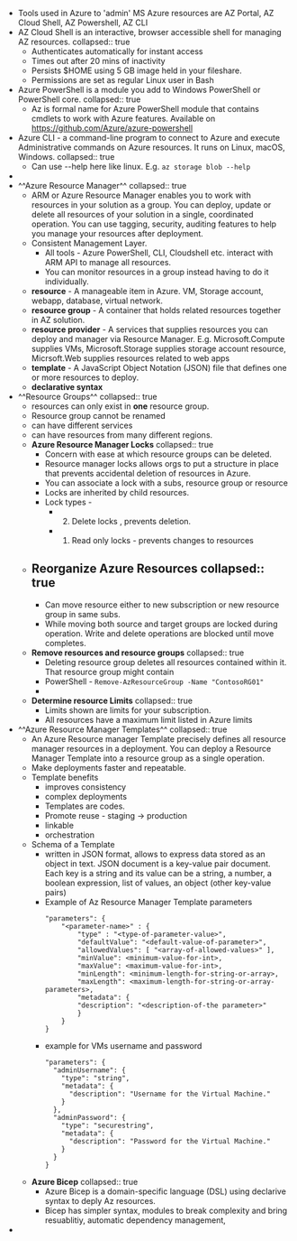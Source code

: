 - Tools used in Azure to 'admin' MS Azure resources are AZ Portal, AZ Cloud Shell, AZ Powershell, AZ CLI
- AZ Cloud Shell is an interactive, browser accessible shell for managing AZ resources.
  collapsed:: true
	- Authenticates automatically for instant access
	- Times out after 20 mins of inactivity
	- Persists $HOME using 5 GB image held in your fileshare.
	- Permissions are set as regular Linux user in Bash
- Azure PowerShell is a module you add to Windows PowerShell or PowerShell core.
  collapsed:: true
	- Az is formal name for Azure PowerShell module that contains cmdlets to work with Azure features. Available on https://github.com/Azure/azure-powershell
- Azure CLI - a command-line program to connect to Azure and execute Administrative commands on Azure resources. It runs on Linux, macOS, Windows.
  collapsed:: true
	- Can use --help here like linux. E.g. `az storage blob --help`
-
- ^^Azure Resource Manager^^
  collapsed:: true
	- ARM or Azure Resource Manager enables you to work with resources in your solution as a group. You can deploy, update or delete all resources of your solution in a single, coordinated operation. You can use tagging, security, auditing features to help you manage your resources after deployment.
	- Consistent Management Layer.
		- All tools - Azure PowerShell, CLI, Cloudshell etc. interact with ARM API to manage all resources.
		- You can monitor resources in a group instead having to do it individually.
	- **resource** - A manageable item in Azure. VM, Storage account, webapp, database, virtual network.
	- **resource group** - A container that holds related resources together in AZ solution.
	- **resource provider** - A services that supplies resources you can deploy and manager via Resource Manager. E.g. Microsoft.Compute supplies VMs, Microsoft.Storage supplies storage account resource, Micrsoft.Web supplies resources related to web apps
	- **template** - A JavaScript Object Notation (JSON) file that defines one or more resources to deploy.
	- **declarative syntax**
- ^^Resource Groups^^
  collapsed:: true
	- resources can only exist in **one** resource group.
	- Resource group cannot be renamed
	- can have different services
	- can have resources from many different regions.
	- **Azure Resource Manager Locks**
	  collapsed:: true
		- Concern with ease at which resource groups can be deleted.
		- Resource manager locks allows orgs to put a structure in place that prevents accidental deletion of resources in Azure.
		- You can associate a lock with a subs, resource group or resource
		- Locks are inherited by child resources.
		- Lock types -
			- 2. Delete locks , prevents deletion.
			- 1. Read only locks - prevents changes to resources
	- **Reorganize Azure Resources**
	  collapsed:: true
		-
		- Can move resource either to new subscription or new resource group in same subs.
		- While moving both source and target groups are locked during operation. Write and delete operations are blocked until move completes.
	- **Remove resources and resource groups**
	  collapsed:: true
		- Deleting resource group deletes all resources contained within it. That resource group might contain
		- PowerShell - `Remove-AzResourceGroup -Name "ContosoRG01"`
		-
	- **Determine resource Limits** 
	  collapsed:: true
		- Limits shown are limits for your subscription.
		- All resources have a maximum limit listed in Azure limits
- ^^Azure Resource Manager Templates^^
  collapsed:: true
	- An Azure Resource manager Template precisely defines all resource manager resources in a deployment. You can deploy a Resource Manager Template into a resource group as a single operation.
	- Make deployments faster and repeatable.
	- Template benefits
		- improves consistency
		- complex deployments
		- Templates are codes.
		- Promote reuse - staging -> production
		- linkable
		- orchestration
	- Schema of a Template
		- written in JSON format, allows to express data stored as an object in text. JSON document is a key-value pair document. Each key is a string and its value can be a string, a number, a boolean expression, list of values, an object (other key-value pairs)
		- Example of Az Resource Manager Template parameters
		  ````
		  "parameters": {
		      "<parameter-name>" : {
		          "type" : "<type-of-parameter-value>",
		          "defaultValue": "<default-value-of-parameter>",
		          "allowedValues": [ "<array-of-allowed-values>" ],
		          "minValue": <minimum-value-for-int>,
		          "maxValue": <maximum-value-for-int>,
		          "minLength": <minimum-length-for-string-or-array>,
		          "maxLength": <maximum-length-for-string-or-array-parameters>,
		          "metadata": {
		          "description": "<description-of-the parameter>"
		          }
		      }
		  }
		  ````
		- example for VMs username and password
		  ````
		  "parameters": {
		    "adminUsername": {
		      "type": "string",
		      "metadata": {
		        "description": "Username for the Virtual Machine."
		      }
		    },
		    "adminPassword": {
		      "type": "securestring",
		      "metadata": {
		        "description": "Password for the Virtual Machine."
		      }
		    }
		  }
		  ````
	- **Azure Bicep**
	  collapsed:: true
		- Azure Bicep is a domain-specific language (DSL) using declarive syntax to deply Az resources.
		- Bicep has simpler syntax, modules to break complexity and bring resuablitiy, automatic dependency management,
-